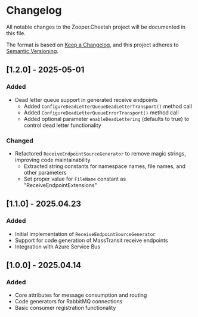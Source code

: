 # Changelog

All notable changes to the Zooper.Cheetah project will be documented in this file.

The format is based on [Keep a Changelog](https://keepachangelog.com/en/1.0.0/),
and this project adheres to [Semantic Versioning](https://semver.org/spec/v2.0.0.html).

## [1.2.0] - 2025-05-01

### Added
- Dead letter queue support in generated receive endpoints
  - Added `ConfigureDeadLetterQueueDeadLetterTransport()` method call
  - Added `ConfigureDeadLetterQueueErrorTransport()` method call
  - Added optional parameter `enableDeadLettering` (defaults to true) to control dead letter functionality

### Changed
- Refactored `ReceiveEndpointSourceGenerator` to remove magic strings, improving code maintainability
  - Extracted string constants for namespace names, file names, and other parameters
  - Set proper value for `FileName` constant as "ReceiveEndpointExtensions"

## [1.1.0] - 2025.04.23

### Added
- Initial implementation of `ReceiveEndpointSourceGenerator`
- Support for code generation of MassTransit receive endpoints
- Integration with Azure Service Bus

## [1.0.0] - 2025.04.14

### Added
- Core attributes for message consumption and routing
- Code generators for RabbitMQ connections
- Basic consumer registration functionality
